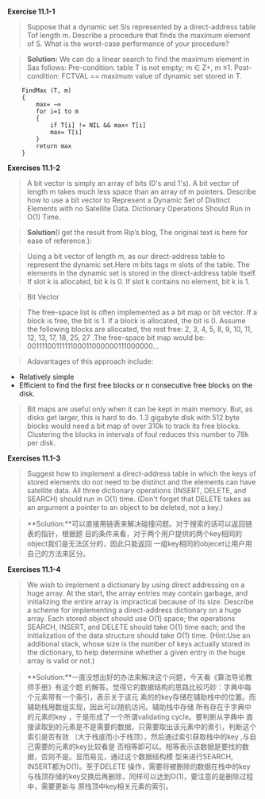 **Exercise 11.1-1**

>Suppose  that  a  dynamic  set Sis represented by a direct-address  table Tof length m.  Describe  a  procedure  that  finds  the 
maximum element of S. What is the worst-case performance of your procedure?

>**Solution:**
We can do a linear search to find the maximum element in Sas follows:
Pre-condition: table T is not empty; m ∈  Z+, m ≥1.
Post-condition: FCTVAL == maximum value of dynamic set stored in T.

        FindMax (T, m)
        {
            max= −∞
            for i=1 to m
            {
                if T[i] != NIL && max< T[i]
                max= T[i]
            }
            return max
        }

**Exercises 11.1-2**

>A bit vector is simply an array of bits (0's and 1's). A bit vector of length m takes much less space than an array of m pointers. Describe how to use a bit vector to Represent a Dynamic Set of Distinct Elements with no Satellite Data. Dictionary Operations Should Run in O(1) Time.

>**Solution**(I get the result from Rip’s blog, The original text is here for ease of reference.):

>Using a bit vector of length m, as our direct-address table to represent the dynamic set.Here m bits tags m slots of the table. The elements in the dynamic set is stored in the direct-address table itself. If slot k is allocated, bit k is 0. If slot k contains no element, bit k is 1.

>Bit Vector

>The free-space list is often implemented as a bit map or bit vector. If a block is free, the bit is 1. If a block is allocated, the bit is 0. Assume the following blocks are allocated, the rest free: 2, 3, 4, 5, 8, 9, 10, 11, 12, 13, 17, 18, 25, 27 .The free-space bit map would be: 0011110011111100011000000111000000…

>Adavantages of this approach include: 
+ Relatively simple 
+ Efficient to find the first free blocks or n consecutive free blocks on the disk.

>Bit maps are useful only when it can be kept in main memory. But, as disks get larger, this is hard to do. 1.3 gigabyte disk with 512 byte blocks would need a bit map of over 310k to track its free blocks. Clustering the blocks in intervals of foul reduces this number to 78k per disk.

**Exercises 11.1-3**

>Suggest how to implement a direct-address table in which the keys of stored elements do not need to be distinct and the elements can have satellite data. All three dictionary operations (INSERT, DELETE, and SEARCH) should run in O(1) time. (Don't forget that DELETE takes as an argument a pointer to an object to be deleted, not a key.)

>**Solution:**可以直接用链表来解决碰撞问题。对于搜索的话可以返回链表的指针，根据题 目的条件来看，对于两个用户提供的两个key相同的object我们是无法区分的，因此只能返回 一组key相同的objecet让用户用自己的方法来区分。

**Exercises 11.1-4**

>We wish to implement a dictionary by using direct addressing on a huge array. At the start, the array entries may contain garbage, and initializing the entire array is impractical because of its size. Describe a scheme for implementing a direct-address dictionary on a huge array. Each stored object should use O(1) space; the operations SEARCH, INSERT, and DELETE should take O(1) time each; and the initialization of the data structure should take O(1) time. (Hint:Use an additional stack, whose size is the number of keys actually stored in the dictionary, to help determine whether a given entry in the huge array is valid or not.)

>**Solution:**一直没想出好的办法来解决这个问题，今天看《算法导论教师手册》有这个题 的解答。觉得它的数据结构的思路比较巧妙：字典中每个元素带有一个索引，表示关于该元 素的的key存储在辅助栈中的位置。而辅助栈用数组实现，因此可以随机访问。辅助栈中存储 所有存在于字典中的元素的key ，于是形成了一个所谓validating cycle。要判断从字典中 直接读取到的元素是不是需要的数据，只需要取出该元素中的索引，判断这个索引是否有效 （大于栈底而小于栈顶），然后通过索引获取栈中的key ,与自己需要的元素的key比较看是 否相等即可以。相等表示该数据是要找的数据，否则不是。显而易见，通过这个数据结构模 型来进行SEARCH, INSERT都为O(1)。至于DELETE 操作，需要将被删除的数据在栈中的key 与栈顶存储的key交换后再删除，同样可以达到O(1)，要注意的是删除过程中，需要更新与 原栈顶中key相关元素的索引。
